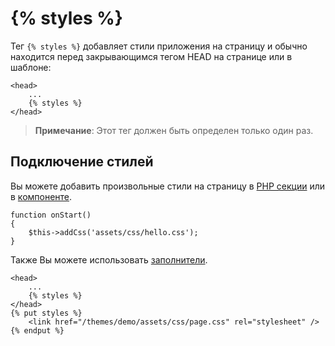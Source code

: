 # {% styles %}

Тег `{% styles %}` добавляет стили приложения на страницу и обычно находится перед закрывающимся тегом HEAD на странице или в шаблоне:

```twig
<head>
    ...
    {% styles %}
</head>
```

> **Примечание**: Этот тег должен быть определен только один раз.

## Подключение стилей

Вы можете добавить произвольные стили на страницу в [PHP секции](../cms/pages.md#injecting-assets) или в [компоненте](../plugin/components.md#component-assets).

    function onStart()
    {
        $this->addCss('assets/css/hello.css');
    }

Также Вы можете использовать [заполнители](../cms/layouts.md#placeholders).

```twig
<head>
    ...
    {% styles %}
</head>
{% put styles %}
    <link href="/themes/demo/assets/css/page.css" rel="stylesheet" />
{% endput %}
```

